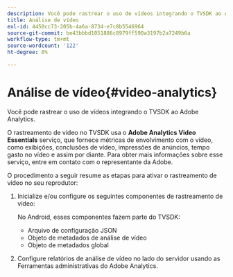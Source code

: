 ```yaml
---
description: Você pode rastrear o uso de vídeos integrando o TVSDK ao Adobe Analytics.
title: Análise de vídeo
exl-id: 4450cc73-205b-4a6a-8734-e7c8b5546964
source-git-commit: be43bbbd1051886c8979ff590a3197b2a7249b6a
workflow-type: tm+mt
source-wordcount: '122'
ht-degree: 0%

---
```


# Análise de vídeo{#video-analytics}

Você pode rastrear o uso de vídeos integrando o TVSDK ao Adobe Analytics.

O rastreamento de vídeo no TVSDK usa o **Adobe Analytics Video Essentials** serviço, que fornece métricas de envolvimento com o vídeo, como exibições, conclusões de vídeo, impressões de anúncios, tempo gasto no vídeo e assim por diante. Para obter mais informações sobre esse serviço, entre em contato com o representante da Adobe.

O procedimento a seguir resume as etapas para ativar o rastreamento de vídeo no seu reprodutor:

1. Inicialize e/ou configure os seguintes componentes de rastreamento de vídeo:

   No Android, esses componentes fazem parte do TVSDK:

   * Arquivo de configuração JSON
   * Objeto de metadados de análise de vídeo
   * Objeto de metadados global

1. Configure relatórios de análise de vídeo no lado do servidor usando as Ferramentas administrativas do Adobe Analytics.
